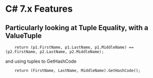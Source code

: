 # C# 7.x Features

## Particularly looking at Tuple Equality, with a ValueTuple

```
    return (p1.FirstName, p1.LastName, p1.MiddleName) == (p2.FirstName, p2.LastName, p2.MiddleName);
```

and using tuples to GetHashCode
```
    return (FirstName, LastName, MiddleName).GetHashCode();
```